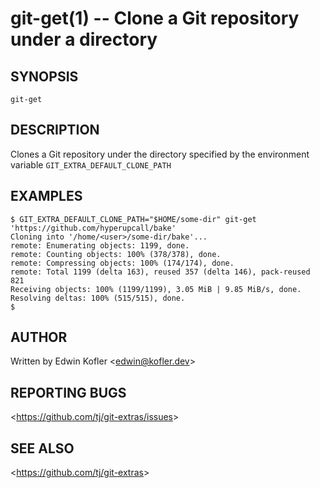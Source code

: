 git-get(1) -- Clone a Git repository under a directory
=================================================

## SYNOPSIS

`git-get`

## DESCRIPTION

  Clones a Git repository under the directory specified by the environment variable `GIT_EXTRA_DEFAULT_CLONE_PATH`

## EXAMPLES

    $ GIT_EXTRA_DEFAULT_CLONE_PATH="$HOME/some-dir" git-get 'https://github.com/hyperupcall/bake'
    Cloning into '/home/<user>/some-dir/bake'...
    remote: Enumerating objects: 1199, done.
    remote: Counting objects: 100% (378/378), done.
    remote: Compressing objects: 100% (174/174), done.
    remote: Total 1199 (delta 163), reused 357 (delta 146), pack-reused 821
    Receiving objects: 100% (1199/1199), 3.05 MiB | 9.85 MiB/s, done.
    Resolving deltas: 100% (515/515), done.
    $

## AUTHOR

Written by Edwin Kofler &lt;<edwin@kofler.dev>&gt;

## REPORTING BUGS

&lt;<https://github.com/tj/git-extras/issues>&gt;

## SEE ALSO

&lt;<https://github.com/tj/git-extras>&gt;
